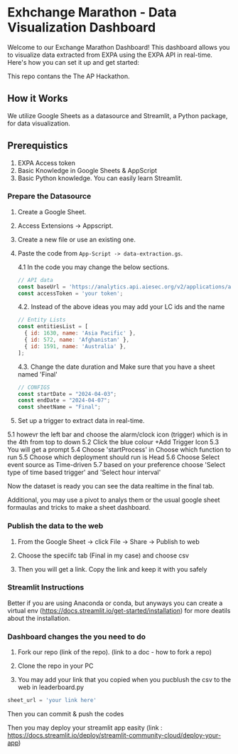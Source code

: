 # Exhchange Marathon - Data Visualization Dashboard

Welcome to our Exchange Marathon Dashboard! This dashboard allows you to visualize data extracted from EXPA using the EXPA API in real-time. Here's how you can set it up and get started:

This repo contans the The AP Hackathon.

## How it Works

We utilize Google Sheets as a datasource and Streamlit, a Python package, for data visualization.

## Prerequistics
1. EXPA Access token
2. Basic Knowledge in Google Sheets & AppScript
3. Basic Python knowledge. You can easily learn Streamlit.

### Prepare the Datasource

1. Create a Google Sheet.
2. Access Extensions -> Appscript.
3. Create a new file or use an existing one.
4. Paste the code from `App-Script -> data-extraction.gs`.

    4.1 In the code you may change the below sections.

   ```javascript
   // API data
   const baseUrl = 'https://analytics.api.aiesec.org/v2/applications/analyze';
   const accessToken = 'your token';
   ```
    4.2. Instead of the above ideas you may add your LC ids and the name

   ```javascript
   // Entity Lists
   const entitiesList = [
     { id: 1630, name: 'Asia Pacific' },
     { id: 572, name: 'Afghanistan' },
     { id: 1591, name: 'Australia' },
   ];
   ```
   4.3. Change the date duration and Make sure that you have a sheet named 'Final'
   ```javascript
   // CONFIGS
   const startDate = "2024-04-03";
   const endDate = "2024-04-07";
   const sheetName = "Final";
    ```

5. Set up a trigger to extract data in real-time.

5.1 howevr the left bar and choose the alarm/clock icon (trigger) which is in the 4th from top to down
    5.2 Click the blue colour +Add Trigger Icon
    5.3 You will get a prompt
    5.4 Choose 'startProcess' in Choose which function to run
    5.5 Choose which deployment should run is Head
    5.6 Choose Select event source as Time-driven
    5.7 based on your preference choose 'Select type of time based trigger' and 'Select hour interval'

Now the dataset is ready you can see the data realtime in the final tab.

Additional, you may use a pivot to analys them or the usual google sheet formaulas and tricks to make a sheet dashboard.

### Publish the data to the web

1. From the Google Sheet -> click File -> Share -> Publish to web
2. Choose the speciifc tab (Final in my case) and choose csv

3. Then you will get a link. Copy the link and keep it with you safely

### Streamlit Instructions

Better if you are using Anaconda or conda, but anyways you can create a virtual env (https://docs.streamlit.io/get-started/installation) for more deatils about the installation.

### Dashboard changes the you need to do

1. Fork our repo (link of the repo). (link to a doc - how to fork a repo)
2. Clone the repo in your PC

3. You may add your link that you copied when you pucblush the csv to the web in leaderboard.py
```python
sheet_url = 'your link here'
```

Then you can commit & push the codes

Then you may deploy your streamlit app easity (link : https://docs.streamlit.io/deploy/streamlit-community-cloud/deploy-your-app)

